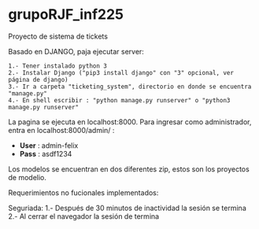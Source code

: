 # grupoRJF_inf225
Proyecto de sistema de tickets
 
Basado en DJANGO, paja ejecutar server:

	1.- Tener instalado python 3
	2.- Instalar Django ("pip3 install django" con "3" opcional, ver página de django)
	3.- Ir a carpeta "ticketing_system", directorio en donde se encuentra "manage.py"
	4.- En shell escribir : "python manage.py runserver" o "python3 manage.py runserver"
	
La pagina se ejecuta en localhost:8000.
Para ingresar como administrador, entra en localhost:8000/admin/ :
- **User** : admin-felix
- **Pass** : asdf1234

Los modelos se encuentran en dos diferentes zip, estos son los proyectos de modelio.

Requerimientos no fucionales implementados:

Seguriada:
	1.- Después de 30 minutos de inactividad la sesión se termina
	2.- Al cerrar el navegador la sesión de termina
